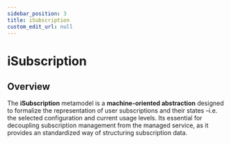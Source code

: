 ```yaml
---
sidebar_position: 3
title: iSubscription
custom_edit_url: null
---
```


# iSubscription

## Overview

The **iSubscription** metamodel is a **machine-oriented abstraction** designed to formalize the representation of user subscriptions and their states –i.e. the selected configuration and current usage levels. Its essential for decoupling subscription management from the managed service, as it provides an standardized way of structuring subscription data.